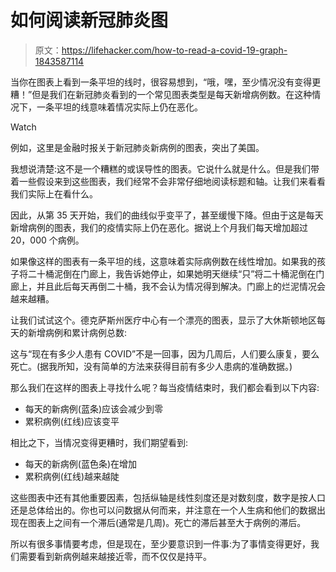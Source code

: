 # 如何阅读新冠肺炎图

> 原文：<https://lifehacker.com/how-to-read-a-covid-19-graph-1843587114>

当你在图表上看到一条平坦的线时，很容易想到，“哦，嘿，至少情况没有变得更糟！”但是我们在新冠肺炎看到的一个常见图表类型是每天新增病例数。在这种情况下，一条平坦的线意味着情况实际上仍在恶化。

Watch

例如，这里是金融时报关于新冠肺炎新病例的图表，突出了美国。

我想说清楚:这不是一个糟糕的或误导性的图表。它说什么就是什么。但是我们带着一些假设来到这些图表，我们经常不会非常仔细地阅读标题和轴。让我们来看看我们实际上在看什么。

因此，从第 35 天开始，我们的曲线似乎变平了，甚至缓慢下降。但由于这是每天新增病例的图表，我们的疫情实际上仍在恶化。据说上个月我们每天增加超过 20，000 个病例。

如果像这样的图表有一条平坦的线，这意味着实际病例数在线性增加。如果我的孩子将二十桶泥倒在门廊上，我告诉她停止，如果她明天继续“只”将二十桶泥倒在门廊上，并且此后每天再倒二十桶，我不会认为情况得到解决。门廊上的烂泥情况会越来越糟。

让我们试试这个。德克萨斯州医疗中心有一个漂亮的图表，显示了大休斯顿地区每天的新增病例和累计病例总数:

这与“现在有多少人患有 COVID”不是一回事，因为几周后，人们要么康复，要么死亡。(据我所知，没有简单的方法来获得目前有多少人患病的准确数据。)

那么我们在这样的图表上寻找什么呢？每当疫情结束时，我们都会看到以下内容:

*   每天的新病例(蓝条)应该会减少到零
*   累积病例(红线)应该变平

相比之下，当情况变得更糟时，我们期望看到:

*   每天的新病例(蓝色条)在增加
*   累积病例(红线)越来越陡

这些图表中还有其他重要因素，包括纵轴是线性刻度还是对数刻度，数字是按人口还是总体给出的。你也可以问数据从何而来，并注意在一个人生病和他们的数据出现在图表上之间有一个滞后(通常是几周)。死亡的滞后甚至大于病例的滞后。

所以有很多事情要考虑，但是现在，至少要意识到一件事:为了事情变得更好，我们需要看到新病例越来越接近零，而不仅仅是持平。